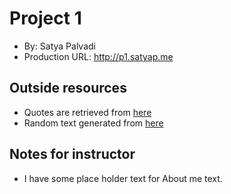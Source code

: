 # Project 1
+ By: Satya Palvadi
+ Production URL: <http://p1.satyap.me>

## Outside resources
 - Quotes are retrieved from [here](https://www.goodreads.com/quotes?page=1)
 - Random text generated from [here](https://www.lipsum.com/feed/html)

## Notes for instructor
 - I have some place holder text for About me text.
